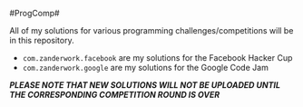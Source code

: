 #ProgComp#

All of my solutions for various programming challenges/competitions will be in this repository.

 * `com.zanderwork.facebook` are my solutions for the Facebook Hacker Cup
 * `com.zanderwork.google` are my solutions for the Google Code Jam

***PLEASE NOTE THAT NEW SOLUTIONS WILL NOT BE UPLOADED UNTIL THE CORRESPONDING COMPETITION ROUND IS OVER***
